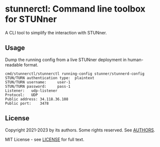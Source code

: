 # stunnerctl: Command line toolbox for STUNner

A CLI tool to simplify the interaction with STUNner.

## Usage

Dump the running config from a live STUNner deployment in human-readable format.
```console
cmd/stunnerctl/stunnerctl running-config stunner/stunnerd-config
STUN/TURN authentication type:	plaintext
STUN/TURN username:		user-1
STUN/TURN password:		pass-1
Listener:	udp-listener
Protocol:	UDP
Public address:	34.118.36.108
Public port:	3478
```

## License

Copyright 2021-2023 by its authors. Some rights reserved. See [AUTHORS](../../AUTHORS).

MIT License - see [LICENSE](../../LICENSE) for full text.

